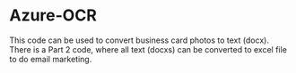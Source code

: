 # Azure-OCR
This code can be used to convert business card photos to text (docx). There is a Part 2 code, where all text (docxs) can be converted to excel file to do email marketing.
